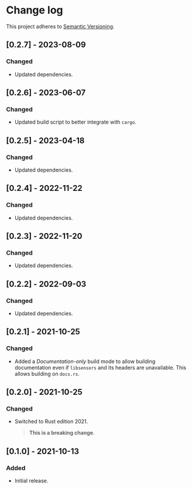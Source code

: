 # Change log

This project adheres to [Semantic Versioning](https://semver.org/spec/v2.0.0.html).

## [0.2.7] - 2023-08-09

### Changed

- Updated dependencies.

## [0.2.6] - 2023-06-07

### Changed

- Updated build script to better integrate with `cargo`.

## [0.2.5] - 2023-04-18

### Changed

- Updated dependencies.

## [0.2.4] - 2022-11-22

### Changed

- Updated dependencies.

## [0.2.3] - 2022-11-20

### Changed

- Updated dependencies.

## [0.2.2] - 2022-09-03

### Changed

- Updated dependencies.

## [0.2.1] - 2021-10-25

### Changed

- Added a *Documentation-only* build mode to allow building documentation even
  if `libsensors` and its headers are unavailable.
  This allows building on `docs.rs`.

## [0.2.0] - 2021-10-25

### Changed

- Switched to Rust edition 2021.
  > **This is a breaking change**.

## [0.1.0] - 2021-10-13

### Added

- Initial release.
